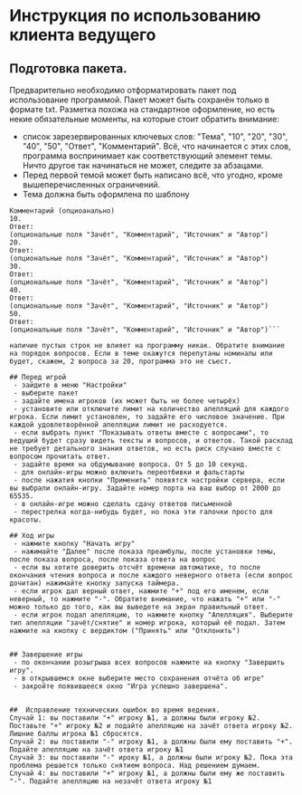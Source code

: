 # Инструкция по использованию клиента ведущего

## Подготовка пакета.
Предварительно необходимо отформатировать пакет под использование программой. Пакет может быть сохранён только в формате txt. Разметка похожа на стандартное оформление, но есть некие обязательные моменты, на которые стоит обратить внимание:
 - список зарезервированных ключевых слов: "Тема", "10", "20", "30", "40", "50", "Ответ", "Комментарий". Всё, что начинается с этих слов, программа воспринимает как соответствующий элемент темы. Ничто другое так начинаться не может, следите за абзацами.
 - Перед первой темой может быть написано всё, что угодно, кроме вышеперечисленных ограничений.
 - Тема должна быть оформлена по шаблону

```Тема ...
Комментарий (опциоанально)
10.
Ответ:
(опциональные поля "Зачёт", "Комментарий", "Источник" и "Автор")
20.
Ответ:
(опциональные поля "Зачёт", "Комментарий", "Источник" и "Автор")
30.
Ответ:
(опциональные поля "Зачёт", "Комментарий", "Источник" и "Автор")
40.
Ответ:
(опциональные поля "Зачёт", "Комментарий", "Источник" и "Автор")
50.
Ответ:
(опциональные поля "Зачёт", "Комментарий", "Источник" и "Автор")```

наличие пустых строк не влияет на программу никак. Обратите внимание на порядок вопросов. Если в теме окажутся перепутаны номиналы или будет, скажем, 2 вопроса за 20, программа это не съест.

## Перед игрой
 - зайдите в меню "Настройки"
 - выберите пакет
 - задайте имена игроков (их может быть не более четырёх)
 - установите или отключите лимит на количество апелляций для каждого игрока. Если лимит установлен, то задайте его числовое значение. При каждой удовлетворённой апелляции лимит не расходуется.
 - если выбрать пункт "Показывать ответы вместе с вопросами", то ведущий будет сразу видеть тексты и вопросов, и ответов. Такой расклад не требует детального знания ответов, но есть риск случано вместе с вопросом прочитать ответ.
 - задайте время на обдумывание вопроса. От 5 до 10 секунд.
 - для онлайн-игры можно включить переотбивки и фальстарты
 - после нажатия кнопки "Применить" появятся настройки сервера, если вы выбрали онлайн-игру. Задайте номер порта на ваш выбор от 2000 до 65535.
 - в онлайн-игре можно сделать сдачу ответов письменной
 - перестрелка когда-нибудь будет, но пока эти галочки просто для красоты.

## Ход игры
 - нажмите кнопку "Начать игру"
 - нажимайте "Далее" после показа преамбулы, после установки темы, после показа вопроса, после показа ответа на вопрос
 - если вы хотите доверить отсчёт времени автоматике, то после окончания чтения вопроса и после каждого неверного ответа (если вопрос дочитан) нажимайте кнопку запуска таймера.
 - если игрок дал верный ответ, нажмите "+" под его именем, если неверный, то нажмите "-". Обратите внимание, что нажать "+" или "-" можно только до того, как вы выведете на экран правильный ответ.
 - если игрок подал апелляцию, то нажмите кнопку "Апелляция". Выберите тип апелляции "зачёт/снятие" и номер игрока, который её подал. Затем нажмите на кнопку с вердиктом ("Принять" или "Отклонить")


## Завершение игры
 - по окончании розыгрыша всех вопросов нажмите на кнопку "Завершить игру".
 - в открывшемся окне выберите место сохранения отчёта об игре"
 - закройте появившееся окно "Игра успешно завершена".


##  Исправление технических ошибок во время ведения.
Случай 1: вы поставили "+" игроку №1, а должны были игроку №2. Поставьте "+" игроку №2 и подайте апелляцию на зачёт ответа игроку №2. Лишние баллы игрока №1 сбросятся.
Случай 2: вы поставили "-" игроку №1, а должны были ему поставить "+". Подайте апелляцию на зачёт ответа игроку №1
Случай 3: вы поставили "-" ироку №1, а должны были игроку №2. Пока эта проблема решается только снятием вопроса. Над решением думаем.
Случай 4: вы поставили "+" игроку №1, а должны были ему же поставить "-". Подайте апелляцию на незачёт ответа игроку №1
